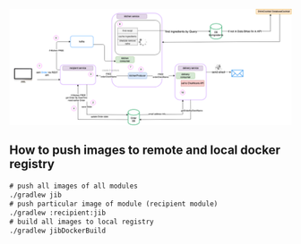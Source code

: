 ![event storm result](./doc-image/DoubleWideBar.png)

## How to push images to remote and local docker registry

```shell
# push all images of all modules
./gradlew jib
# push particular image of module (recipient module)
./gradlew :recipient:jib
# build all images to local registry
./gradlew jibDockerBuild
```
